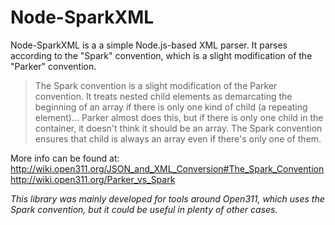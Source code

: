 # Node-SparkXML

Node-SparkXML is a a simple Node.js-based XML parser.
It parses according to the "Spark" convention, which is a slight modification of the "Parker" convention.

> The Spark convention is a slight modification of the Parker convention. It treats nested child elements as demarcating the beginning of an array if there is only one kind of child (a repeating element)… Parker almost does this, but if there is only one child in the container, it doesn't think it should be an array. The Spark convention ensures that child is always an array even if there's only one of them.

More info can be found at:
http://wiki.open311.org/JSON_and_XML_Conversion#The_Spark_Convention
http://wiki.open311.org/Parker_vs_Spark

_This library was mainly developed for tools around Open311, which uses the Spark convention, but it could be useful in plenty of other cases._